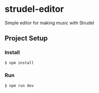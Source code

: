 # strudel-editor
Simple editor for making music with Strudel

## Project Setup

### Install

```bash
$ npm install
```

### Run

```bash
$ npm run dev
```
